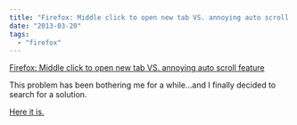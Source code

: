 ```yaml
---
title: "Firefox: Middle click to open new tab VS. annoying auto scroll feature"
date: "2013-03-20"
tags: 
  - "firefox"
---
```


[Firefox: Middle click to open new tab VS. annoying auto scroll feature](http://www.gooli.org/blog/disable-scroll-wheel-clicking-in-firefox/ "Firefox: Middle click to open new tab VS. annoying auto scroll feature")

This problem has been bothering me for a while...and I finally decided to search for a solution.  
  
[Here it is.](http://www.gooli.org/blog/disable-scroll-wheel-clicking-in-firefox/)

